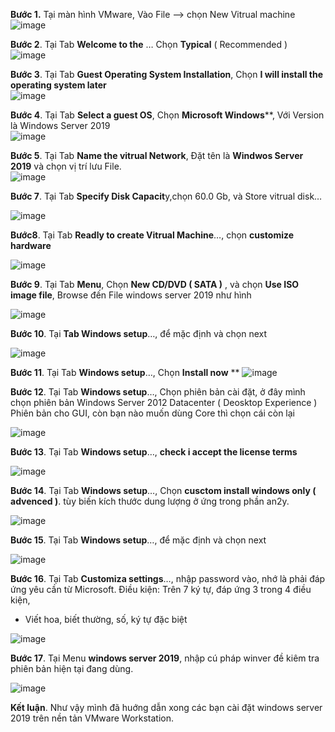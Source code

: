 **Bước 1.** Tại màn hình VMware, Vào File –> chọn New Vitrual machine  
![image](https://user-images.githubusercontent.com/65167293/158920241-0712556f-48de-4bcc-a415-5ad8974dc945.png)

**Bước 2**. Tại Tab **Welcome to the** … Chọn **Typical** ( Recommended )  
![image](https://user-images.githubusercontent.com/65167293/158920295-65dd28fa-2e72-475b-8192-8ff0893472c9.png)

**Bước 3**. Tại Tab **Guest Operating System Installation**, Chọn **I will install the operating system later**  
![image](https://user-images.githubusercontent.com/65167293/158920384-90610fb7-8811-459c-8a1f-bda8741d2cf3.png)

**Bước 4**. Tại Tab **Select a guest OS**, Chọn **Microsoft Windows****, Với Version là Windows Server 2019  
![image](https://user-images.githubusercontent.com/65167293/158920419-d6195b6b-b0c9-4618-b676-3c9f4e69bb20.png)

**Bước 5**. Tại Tab **Name the vitrual Network**, Đặt tên là **Windwos Server 2019** và chọn vị trí lưu File.  
![image](https://user-images.githubusercontent.com/65167293/158920459-41a79e57-7589-4425-b8a0-ceb547a08f4f.png)

**Bước 7**. Tại Tab **Specify Disk Capacit**y,chọn 60.0 Gb, và Store vitrual disk…

![image](https://user-images.githubusercontent.com/65167293/158920499-d8f378f8-1513-49d9-991b-128bc2c2abdc.png)

**Bước8**. Tại Tab **Readly to create Vitrual Machine**…, chọn **customize hardware**

![image](https://user-images.githubusercontent.com/65167293/158920561-332f8fa5-7888-40c1-a323-86d18521a874.png)

**Bước 9**. Tại Tab **Menu**, Chọn **New CD/DVD ( SATA )** , và chọn **Use ISO image file**, Browse đến File windows server 2019 như hình 

![image](https://user-images.githubusercontent.com/65167293/158920638-fafe74ca-9c31-4f85-a096-caaeb14d2a12.png)

**Bước 10**. Tại **Tab Windows setup**…, để mặc định và chọn next

![image](https://user-images.githubusercontent.com/65167293/158920674-e7c70ed4-181c-4940-8326-5f6bb5f355fd.png)

**Bước 11**. Tại Tab **Windows setup**…, Chọn **Install now**
**
![image](https://user-images.githubusercontent.com/65167293/158920714-26ca5e1d-7566-4d2f-9b5a-626360d2cbf6.png)

**Bước 12**. Tại Tab **Windows setup**…, Chọn phiên bản cài đặt, ở đây mình chọn phiên bản Windows Server 2012 Datacenter ( Deosktop Experience ) Phiên bản cho GUI, còn bạn nào muốn dùng Core thì chọn cái còn lại

![image](https://user-images.githubusercontent.com/65167293/158920735-db42b2b8-90d1-4b68-9896-02f883c7c5c8.png)

**Bước 13**. Tại Tab **Windows setup**…, **check i accept the license terms**

![image](https://user-images.githubusercontent.com/65167293/158920867-89ad59f9-b2ef-469b-8f13-a2f847707f36.png)

**Bước 14**. Tại Tab **Windows setup**…, Chọn **cusctom install windows only ( advenced )**. tùy biến kích thước dung lượng ở ứng trong phần an2y.

![image](https://user-images.githubusercontent.com/65167293/158920906-5f52dcb0-771a-4038-847a-753daf049a5d.png)

**Bước 15**. Tại Tab **Windows setup**…, để mặc định và chọn next  

![image](https://user-images.githubusercontent.com/65167293/158920948-671e2a3c-10e2-4c81-8bac-bb2646de0aba.png)

**Bước 16**. Tại Tab **Customiza settings**…, nhập password vào, nhớ là phải đáp ứng yêu cần từ Microsoft. 
Điều kiện: Trên 7 ký tự, đáp ứng 3 trong 4 điều kiện,
+ Viết hoa, biết thường, số, ký tự đặc biệt

![image](https://user-images.githubusercontent.com/65167293/158921003-e27bc29b-b4ab-4314-819c-c1386d2ecd74.png)

**Bước 17**. Tại Menu **windows server 2019**, nhập cú pháp winver đề kiêm tra phiên bản hiện tại đang dùng.

![image](https://user-images.githubusercontent.com/65167293/158921040-a0ed8814-f4c6-459b-ae33-08cc7fb2efef.png)

**Kết luận**. Như vậy mình đã huớng dẫn xong các bạn cài đặt windows server 2019 trên nền tản VMware Workstation.
